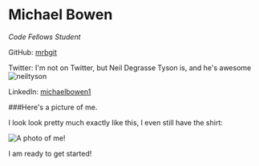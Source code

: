 # Michael Bowen
_Code Fellows Student_

GitHub: [mrbgit](http://github.com/mrbgit)

Twitter: I'm not on Twitter, but Neil Degrasse Tyson is, and he's awesome ![neiltyson](https://twitter.com/neiltyson)

LinkedIn: [michaelbowen1](https://www.linkedin.com/in/michaelbowen1)

###Here's a picture of me. 

I look look pretty much exactly like this, I even still have the shirt:

![A photo of me!](http://www.dealermarketing.com/digital-magazine/2014/06-june-2014/MikeeLrgFile-low.jpg)

I am ready to get started!
